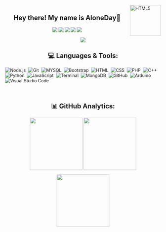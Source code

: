 
<img align="right" alt="HTML5" width="100px" src="https://api.visitorbadge.io/api/VisitorHit?user=AloneDay-91&repo=github-visitors-badge&countColor=%237B1E7A" />
<h2 align=center>Hey there! My name is AloneDay👋</h2>

<p align="center">
  <a href="https://code.visualstudio.com/"><img src="https://img.shields.io/badge/Editor-VSCode-blue?style=flat-square&logo=visual-studio-code&logoColor=blue"/></a>
  <a href="https://github.com/AloneDay-91?tab=repositories"><img src="https://badges.pufler.dev/repos/AloneDay-91"/></a>
  <a href="https://svgshare.com/i/ZhY.svg"><img src="https://svgshare.com/i/ZhY.svg"/></a>
  <a href="https://svgshare.com/i/Zhy.svg"><img src="https://svgshare.com/i/Zhy.svg"/></a>
  <a href="https://github.com/AloneDay-91?tab=followers"><img src="https://img.shields.io/github/followers/AloneDay-91.svg?style=social&label=Follow&maxAge=2592000"/></a>
</p>
<p align="center">
  <img align="center" src="https://discord.c99.nl/widget/theme-1/254267330689761281.png"/>
</p>

</div>
<h2 align=center>💻 Languages & Tools:</h2>

![Node.js](https://img.shields.io/badge/-Node.js-05122A?style=flat&logo=node.js)&nbsp;
![Git](https://img.shields.io/badge/-Git-05122A?style=flat&logo=git)&nbsp;
![MYSQL](https://img.shields.io/badge/-MySql-05122A?style=flat&logo=mysql)&nbsp;
![Bootstrap](https://img.shields.io/badge/-Bootstrap-05122A?style=flat&logo=bootstrap&logoColor=563D7C)&nbsp;
![HTML](https://img.shields.io/badge/-HTML-05122A?style=flat&logo=HTML5)&nbsp;
![CSS](https://img.shields.io/badge/-CSS-05122A?style=flat&logo=CSS3&logoColor=1572B6)&nbsp;
![PHP](https://img.shields.io/badge/-PHP-05122A?style=flat&logo=php)&nbsp;
![C++](https://img.shields.io/badge/-C++-05122A?style=flat&logo=cplusplus)&nbsp;
![Python](https://img.shields.io/badge/-Python-05122A?style=flat&logo=python)&nbsp;
![JavaScript](https://img.shields.io/badge/-JavaScript-05122A?style=flat&logo=javascript)&nbsp;
![Terminal](https://img.shields.io/badge/-Terminal-05122A?style=flat&logo=terminal)&nbsp;
![MongoDB](https://img.shields.io/badge/-MongoDB-05122A?style=flat&logo=mongodb)&nbsp;
![GitHub](https://img.shields.io/badge/-GitHub-05122A?style=flat&logo=github)&nbsp;
![Arduino](https://img.shields.io/badge/-Arduino-05122A?style=flat&logo=arduino)&nbsp;
![Visual Studio Code](https://img.shields.io/badge/-Visual%20Studio%20Code-05122A?style=flat&logo=visual-studio-code&logoColor=007ACC)&nbsp;

<br />

<h2 align=center>📊 GitHub Analytics:</h2>

<p align="center">
  <img height="170em" src="https://github-readme-stats.vercel.app/api?username=AloneDay-91&show_icons=true&theme=cobalt" align = "center"/>
  <img height="170em" src="https://github-readme-stats.vercel.app/api/top-langs?username=AloneDay-91&show_icons=true&locale=en&layout=compact&theme=cobalt" align = "center"/>
</p>
<p align="center">
  <img height="170em" src="https://github-readme-streak-stats.herokuapp.com/?user=AloneDay-91&theme=cobalt" align = "center"/>
</p>


[webdevplaylist]:
[jsplaylist]:
[cssplaylist]: 
[reactplaylist]:
